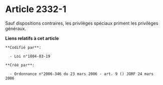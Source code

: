 # Article 2332-1

Sauf dispositions contraires, les privilèges spéciaux priment les privilèges généraux.

**Liens relatifs à cet article**

	**Codifié par**:

	  - Loi n°1804-03-19

	**Créé par**:

	  - Ordonnance n°2006-346 du 23 mars 2006 - art. 9 () JORF 24 mars 2006
